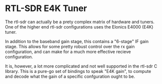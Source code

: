 # RTL-SDR E4K Tuner

The rtl-sdr can actually be a prety complex matrix of hardware and tuners. One
of the higher end rtl-sdr configurations uses the Elonics E4000 (E4K) tuner.

In addition to the baseband gain stage, this contains a "6-stage" IF gain stage.
This allows for some pretty robust control over the rx gain configuration, and
can make for a much more effective recieve configuration.

It is, however, a lot more complicated and not well supported in the rtl-sdr
C library. This is a pure-go set of bindings to speak "E4K gain", to compute
and decode what the gain of a specific confguration ought to be.
